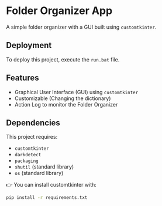 # Folder Organizer App

A simple folder organizer with a GUI built using `customtkinter`.

## Deployment

To deploy this project, execute the `run.bat` file.

## Features

- Graphical User Interface (GUI) using `customtkinter`
- Customizable (Changing the dictionary)
- Action Log to monitor the Folder Organizer

## Dependencies

This project requires:

- `customtkinter`
- `darkdetect`
- `packaging`
- `shutil` (standard library)
- `os` (standard library)

👉 You can install customtkinter with:
```bash
pip install -r requirements.txt
```
